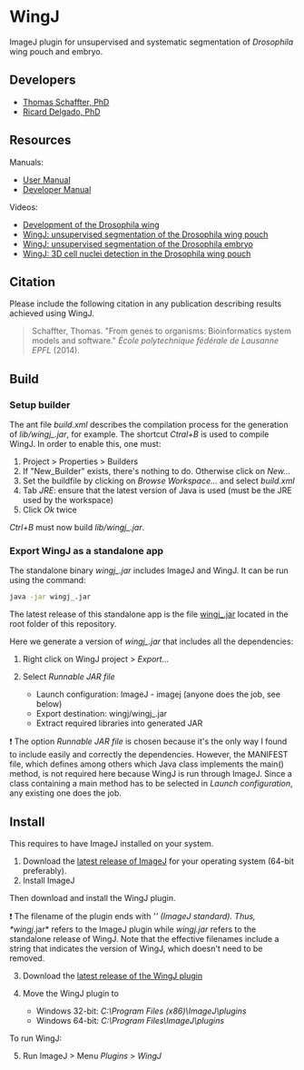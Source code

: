 # WingJ

ImageJ plugin for unsupervised and systematic segmentation of *Drosophila* wing pouch and embryo.

## Developers

- [Thomas Schaffter, PhD](https://www.linkedin.com/in/tschaffter/)
- [Ricard Delgado, PhD](https://www.linkedin.com/in/ricarddelgadogonzalo/)

## Resources

Manuals:

- [User Manual](manuals/wingj-user-manual.pdf)
- [Developer Manual](manuals/wingj-developer-manual.pdf)

Videos:

- [Development of the Drosophila wing](https://youtu.be/ck0YbxXqUZU)
- [WingJ: unsupervised segmentation of the Drosophila wing pouch](https://youtu.be/IY1w_TS7Nac)
- [WingJ: unsupervised segmentation of the Drosophila embryo](https://youtu.be/othDMRkjhAg)
- [WingJ: 3D cell nuclei detection in the Drosophila wing pouch](https://youtu.be/0PD_rzDqoYw)

## Citation

Please include the following citation in any publication describing results achieved using WingJ.

> Schaffter, Thomas. "From genes to organisms: Bioinformatics system models and software." *École polytechnique fédérale de Lausanne EPFL* (2014).

## Build

### Setup builder

The ant file *build.xml* describes the compilation process for the generation of *lib/wingj_.jar*, for example. The shortcut *Ctral+B* is used to compile WingJ. In order to enable this, one must:

1. Project > Properties > Builders
2. If "New_Builder" exists, there's nothing to do. Otherwise click on *New...*
3. Set the buildfile by clicking on *Browse Workspace...* and select *build.xml*
4. Tab *JRE*: ensure that the latest version of Java is used (must be the JRE used by the workspace)
5. Click *Ok* twice

*Ctrl+B* must now build *lib/wingj_.jar*.

### Export WingJ as a standalone app

The standalone binary *wingj_.jar* includes ImageJ and WingJ. It can be run using the command:

```bash
java -jar wingj_.jar
```

The latest release of this standalone app is the file [wingj_.jar](wingj_.jar)
located in the root folder of this repository.

Here we generate a version of *wingj_.jar* that includes all the dependencies:

1. Right click on WingJ project > *Export...*
2. Select *Runnable JAR file*

   - Launch configuration: ImageJ - imagej (anyone does the job, see below)
   - Export destination: wingj/wingj_.jar
   - Extract required libraries into generated JAR

:exclamation: The option *Runnable JAR file* is chosen because it's the only way I found to include easily and correctly the dependencies. However, the MANIFEST file, which defines among others which Java class implements the main() method, is not required here because WingJ is run through ImageJ. Since a class containing a main method has to be selected in *Launch configuration*, any existing one does the job.

## Install

This requires to have ImageJ installed on your system.

1. Download the [latest release of ImageJ](http://rsbweb.nih.gov/ij/download.html) for your operating system (64-bit preferably).
2. Install ImageJ

Then download and install the WingJ plugin.

:exclamation: The filename of the plugin ends with '_' (ImageJ standard). Thus, *wingj_.jar* refers to the ImageJ plugin while *wingj.jar* refers to the standalone release of WingJ. Note that the effective filenames include a string that indicates the version of WingJ, which doesn't need to be removed.

3. Download the [latest release of the WingJ plugin](wingj_.jar)
4. Move the WingJ plugin to

   - Windows 32-bit: *C:\Program Files (x86)\ImageJ\plugins*
   - Windows 64-bit: *C:\Program Files\ImageJ\plugins*

To run WingJ:

5. Run ImageJ > Menu *Plugins* > *WingJ*
